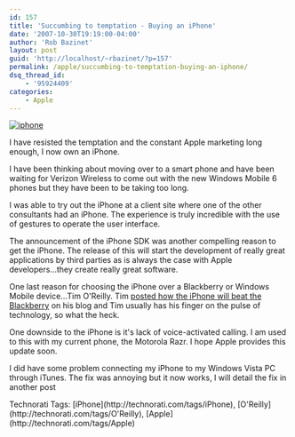 ```yaml
---
id: 157
title: 'Succumbing to temptation - Buying an iPhone'
date: '2007-10-30T19:19:00-04:00'
author: 'Rob Bazinet'
layout: post
guid: 'http://localhost/~rbazinet/?p=157'
permalink: /apple/succumbing-to-temptation-buying-an-iphone/
dsq_thread_id:
    - '95924409'
categories:
    - Apple
---
```


[![iphone](http://rbazinet.files.wordpress.com/2007/10/iphone-thumb.jpg)](http://rbazinet.files.wordpress.com/2007/10/iphone.jpg)

I have resisted the temptation and the constant Apple marketing long enough, I now own an iPhone.

I have been thinking about moving over to a smart phone and have been waiting for Verizon Wireless to come out with the new Windows Mobile 6 phones but they have been to be taking too long.

I was able to try out the iPhone at a client site where one of the other consultants had an iPhone. The experience is truly incredible with the use of gestures to operate the user interface.

The announcement of the iPhone SDK was another compelling reason to get the iPhone. The release of this will start the development of really great applications by third parties as is always the case with Apple developers...they create really great software.

One last reason for choosing the iPhone over a Blackberry or Windows Mobile device...Tim O'Reilly. Tim [posted how the iPhone will beat the Blackberry](http://radar.oreilly.com/archives/2007/10/iphone_blackberry_excel.html) on his blog and Tim usually has his finger on the pulse of technology, so what the heck.

One downside to the iPhone is it's lack of voice-activated calling. I am used to this with my current phone, the Motorola Razr. I hope Apple provides this update soon.

I did have some problem connecting my iPhone to my Windows Vista PC through iTunes. The fix was annoying but it now works, I will detail the fix in another post

<div class="wlWriterSmartContent" style="display:inline;margin:0;padding:0;">Technorati Tags: [iPhone](http://technorati.com/tags/iPhone), [O'Reilly](http://technorati.com/tags/O'Reilly), [Apple](http://technorati.com/tags/Apple)</div>